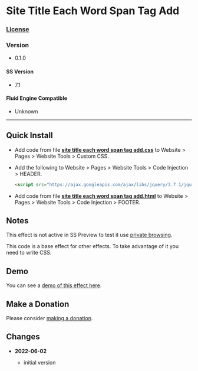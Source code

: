 # Site Title Each Word Span Tag Add

### [License][99]

### Version

  * 0.1.0

#### SS Version

  * 7.1

#### Fluid Engine Compatible

  * Unknown

---

## Quick Install

* Add code from file **[site title each word span tag add.css][1]** to Website >
  Pages > Website Tools > Custom CSS.
  
* Add the following to Website > Pages > Website Tools > Code Injection >
  HEADER.
  
  ```html
  <script src="https://ajax.googleapis.com/ajax/libs/jquery/3.7.1/jquery.min.js"></script>
  ```
  
* Add code from file **[site title each word span tag add.html][2]** to
  Website > Pages > Website Tools > Code Injection > FOOTER.
  
## Notes

This effect is not active in SS Preview to test it use [private browsing][3].

This code is a base effect for other effects. To take advantage of it you need
to write CSS.

## Demo

You can see a [demo of this effect here][4].

## Make a Donation

Please consider [making a donation][5].

## Changes

<!-- * **2022-05-DD**

  * change twc-tbtca-tab-label to twc-tbtca-label
  * add class to label column to differentiate it from other columns
  * bumped version to 0.2.0
  -->
* **2022-06-02**

  * initial version

[1]: site%20title%20each%20word%20span%20tag%20add.css#L1
[2]: site%20title%20each%20word%20span%20tag%20add.html#L1
[3]: https://bit.ly/3f6lhq2
[4]: https://toms-web-consulting-demos.squarespace.com/site-title-each-word-span-tag-add?password=twcdemos
[5]: https://github.com/tomsWebConsulting/twcsl#make-a-donation
[99]: https://github.com/tomsWebConsulting/twcsl/blob/main/LICENSE.txt#L1
